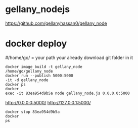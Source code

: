 # gellany_nodejs
https://github.com/gellanyhassan0/gellany_node

# docker deploy
#/home/go/ = your path your already download git folder in it<br>

<code>docker image build -t gellany_node /home/go/gellany_node</code><br>
<code>docker run --publish 5000:5000 -it -d gellany_node</code><br>
<code>docker ps</code><br>
<code>docker exec -it 83ea954d9b5a node gellany_node.js 0.0.0.0:5000</code><br>

http://0.0.0.0:5000/
http://127.0.0.1:5000/

<code>docker stop 83ea954d9b5a</code><br>
<code>docker ps</code><br>
